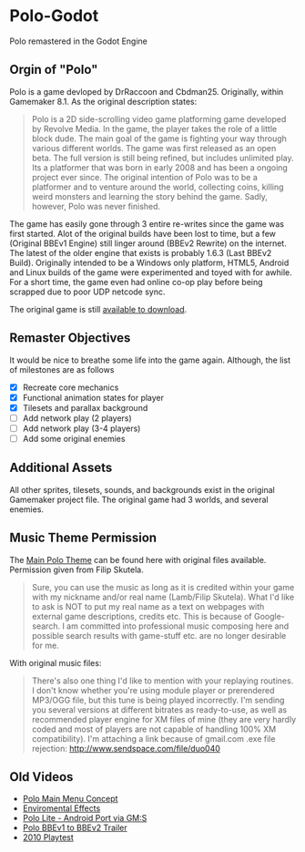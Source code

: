 # Polo-Godot
 Polo remastered in the Godot Engine

## Orgin of "Polo"
Polo is a game devloped by DrRaccoon and Cbdman25. Originally, within Gamemaker 8.1. As the original description states:

> Polo is a 2D side-scrolling video game platforming game developed by Revolve Media. In the game, the player takes the role of a little block dude. The main goal of the game is fighting your way through various different worlds. The game was first released as an open beta. The full version is still being refined, but includes unlimited play.
Its a platformer that was born in early 2008 and has been a ongoing project ever since. The original intention of Polo was to be a platformer and to venture around the world, collecting coins, killing weird monsters and learning the story behind the game. Sadly, however, Polo was never finished.

The game has easily gone through 3 entire re-writes since the game was first started. Alot of the original builds have been lost to time, but a few (Original BBEv1 Engine) still linger around (BBEv2 Rewrite) on the internet. The latest of the older engine that exists is probably 1.6.3 (Last BBEv2 Build). Originally intended to be a Windows only platform, HTML5, Android and Linux builds of the game were experimented and toyed with for awhile. For a short time, the game even had online co-op play before being scrapped due to poor UDP netcode sync.

The original game is still [available to download](https://drraccoon.me/files/Polo1.6.3helms.zip).

## Remaster Objectives
It would be nice to breathe some life into the game again. Although, the list of milestones are as follows

- [x] Recreate core mechanics
- [x] Functional animation states for player
- [x] Tilesets and parallax background
- [ ] Add network play (2 players)
- [ ] Add network play (3-4 players)
- [ ] Add some original enemies

## Additional Assets
All other sprites, tilesets, sounds, and backgrounds exist in the original Gamemaker project file. The original game had 3 worlds, and several enemies.

## Music Theme Permission
The [Main Polo Theme](https://www.youtube.com/watch?v=1D_2J2wtbCk) can be found here with original files available. Permission given from Filip Skutela.
> Sure, you can use the music as long as it is credited within your game with my nickname and/or real name (Lamb/Filip Skutela). What I'd like to ask is NOT to put my real name as a text on webpages with external game descriptions, credits etc. This is because of Google-search. I am committed into professional music composing here and possible search results with game-stuff etc. are no longer desirable for me.

With original music files: 
> There's also one thing I'd like to mention with your replaying routines. I don't know whether you're using module player or prerendered MP3/OGG file, but this tune is being played incorrectly. I'm sending you several versions at different bitrates as ready-to-use, as well as recommended player engine for XM files of mine (they are very hardly coded and most of players are not capable of handling 100% XM compatibility). I'm attaching a link because of gmail.com .exe file rejection:
http://www.sendspace.com/file/duo040

## Old Videos
- [Polo Main Menu Concept](https://www.youtube.com/watch?v=jgcbemmnVYI)
- [Enviromental Effects](https://www.youtube.com/watch?v=VhHhVMjfSxs)
- [Polo Lite - Android Port via GM:S](https://www.youtube.com/watch?v=Hx1BhaFt12w)
- [Polo BBEv1 to BBEv2 Trailer](https://www.youtube.com/watch?v=SqGt6x9owUA)
- [2010 Playtest](https://www.youtube.com/watch?v=4aCPH667MWk)
